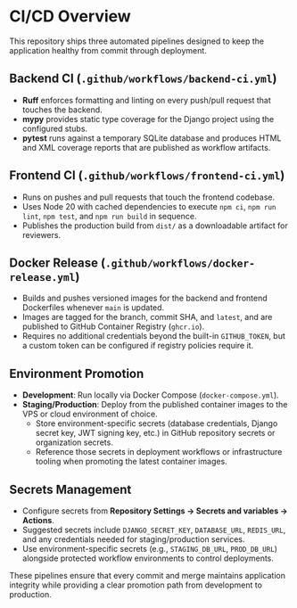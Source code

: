 # CI/CD Overview

This repository ships three automated pipelines designed to keep the application healthy from commit through deployment.

## Backend CI (`.github/workflows/backend-ci.yml`)
- **Ruff** enforces formatting and linting on every push/pull request that touches the backend.
- **mypy** provides static type coverage for the Django project using the configured stubs.
- **pytest** runs against a temporary SQLite database and produces HTML and XML coverage reports that are published as workflow artifacts.

## Frontend CI (`.github/workflows/frontend-ci.yml`)
- Runs on pushes and pull requests that touch the frontend codebase.
- Uses Node 20 with cached dependencies to execute `npm ci`, `npm run lint`, `npm test`, and `npm run build` in sequence.
- Publishes the production build from `dist/` as a downloadable artifact for reviewers.

## Docker Release (`.github/workflows/docker-release.yml`)
- Builds and pushes versioned images for the backend and frontend Dockerfiles whenever `main` is updated.
- Images are tagged for the branch, commit SHA, and `latest`, and are published to GitHub Container Registry (`ghcr.io`).
- Requires no additional credentials beyond the built-in `GITHUB_TOKEN`, but a custom token can be configured if registry policies require it.

## Environment Promotion
- **Development**: Run locally via Docker Compose (`docker-compose.yml`).
- **Staging/Production**: Deploy from the published container images to the VPS or cloud environment of choice.
  - Store environment-specific secrets (database credentials, Django secret key, JWT signing key, etc.) in GitHub repository secrets or organization secrets.
  - Reference those secrets in deployment workflows or infrastructure tooling when promoting the latest container images.

## Secrets Management
- Configure secrets from **Repository Settings → Secrets and variables → Actions**.
- Suggested secrets include `DJANGO_SECRET_KEY`, `DATABASE_URL`, `REDIS_URL`, and any credentials needed for staging/production services.
- Use environment-specific secrets (e.g., `STAGING_DB_URL`, `PROD_DB_URL`) alongside protected workflow environments to control deployments.

These pipelines ensure that every commit and merge maintains application integrity while providing a clear promotion path from development to production.

